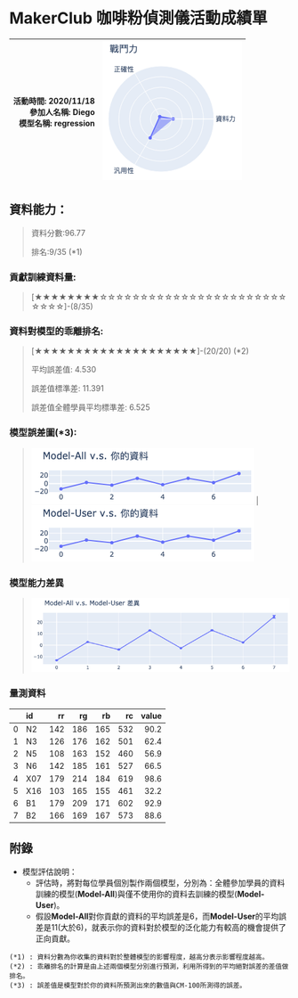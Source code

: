 # MakerClub 咖啡粉偵測儀活動成績單 
| 活動時間: 2020/11/18<br>參加人名稱: **Diego**<br>模型名稱: **regression** | ![](000.png) |
|-----:|-------------:|
## 資料能力：
> 資料分數:96.77
>
> 排名:9/35 (*1)
### 貢獻訓練資料量:
> 	[★★★★★★★★☆☆☆☆☆☆☆☆☆☆☆☆☆☆☆☆☆☆☆☆☆☆☆☆☆☆☆]-(8/35)
### 資料對模型的乖離排名:
> 	[★★★★★★★★★★★★★★★★★★★★]-(20/20) (*2)
>
> 	平均誤差值: 4.530
>
> 	誤差值標準差: 11.391
>
> 	誤差值全體學員平均標準差: 6.525
### 模型誤差圖(*3):
> ![001](001.png)	|![002](002.png)
### 模型能力差異
> ![003](003.png)
### 量測資料
|    | id   |   rr |   rg |   rb |   rc |   value |
|---:|:-----|-----:|-----:|-----:|-----:|--------:|
|  0 | N2   |  142 |  186 |  165 |  532 |    90.2 |
|  1 | N3   |  126 |  176 |  162 |  501 |    62.4 |
|  2 | N5   |  108 |  163 |  152 |  460 |    56.9 |
|  3 | N6   |  142 |  185 |  161 |  527 |    66.5 |
|  4 | X07  |  179 |  214 |  184 |  619 |    98.6 |
|  5 | X16  |  103 |  165 |  155 |  461 |    32.2 |
|  6 | B1   |  179 |  209 |  171 |  602 |    92.9 |
|  7 | B2   |  166 |  169 |  167 |  573 |    88.6 |
## 附錄
* 模型評估說明：
  - 評估時，將對每位學員個別製作兩個模型，分別為：全體參加學員的資料訓練的模型(**Model-All**)與僅不使用你的資料去訓練的模型(**Model-User**)。
  - 假設**Model-All**對你貢獻的資料的平均誤差是6，而**Model-User**的平均誤差是11(大於6)，就表示你的資料對於模型的泛化能力有較高的機會提供了正向貢獻。
```
(*1) : 資料分數為你收集的資料對於整體模型的影響程度，越高分表示影響程度越高。
(*2) : 乖離排名的計算是由上述兩個模型分別進行預測，利用所得到的平均絕對誤差的差值做排名。
(*3) : 誤差值是模型對於你的資料所預測出來的數值與CM-100所測得的誤差。
```
